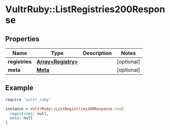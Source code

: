 # VultrRuby::ListRegistries200Response

## Properties

| Name | Type | Description | Notes |
| ---- | ---- | ----------- | ----- |
| **registries** | [**Array&lt;Registry&gt;**](Registry.md) |  | [optional] |
| **meta** | [**Meta**](Meta.md) |  | [optional] |

## Example

```ruby
require 'vultr_ruby'

instance = VultrRuby::ListRegistries200Response.new(
  registries: null,
  meta: null
)
```


